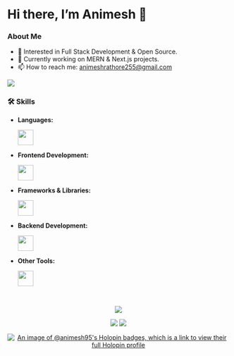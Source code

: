   # Hi there, I’m Animesh 👋 

  ### About Me

- 👀 Interested in Full  Stack Development & Open Source.
- 🌱 Currently working on MERN & Next.js projects.
- 📫 How to reach me: [animeshrathore255@gmail.com](mailto:animeshrathore255@gmail.com)

 ![](https://komarev.com/ghpvc/?username=animesh156&color=ff69b4)

  


### 🛠️ Skills

- **Languages:**
  
  <a href="https://skillicons.dev">
    <img src="https://skillicons.dev/icons?i=c,cpp,java" height="35" />
  </a>

- **Frontend Development:**
  
  <a href="https://skillicons.dev">
    <img src="https://skillicons.dev/icons?i=html,javascript,css" height="35" />
  </a>

- **Frameworks & Libraries:**
  
  <a href="https://skillicons.dev">
    <img src="https://skillicons.dev/icons?i=react,nextjs,expressjs,redux,tailwindcss,bootstrap,daisyui" height="35" />
  </a>

- **Backend Development:**
  
  <a href="https://skillicons.dev">
    <img src="https://skillicons.dev/icons?i=nodejs,mongodb,postgresql,mongoose" height="35" />
  </a>

- **Other Tools:**
   
  <a href="https://skillicons.dev">
    <img src="https://skillicons.dev/icons?i=git,vscode,postman" height="35" />
  </a>

<br>

<p align="center">
   <img src="https://github-readme-stats.vercel.app/api/top-langs/?username=animesh156&layout=compact&theme=dracula" />
</p>
<p align="center">
  <img src="https://github-readme-stats.vercel.app/api?username=animesh156&rank_icon=github&show_icons=true&theme=radical" />
  <img src="https://streak-stats.demolab.com?user=animesh156&theme=bear&hide_border=true&short_numbers=true" />
</p>



<div align="center">



  [![An image of @animesh95's Holopin badges, which is a link to view their full Holopin profile](https://holopin.me/animesh95)](https://holopin.io/@animesh95)
  
 
  

  
</div>
